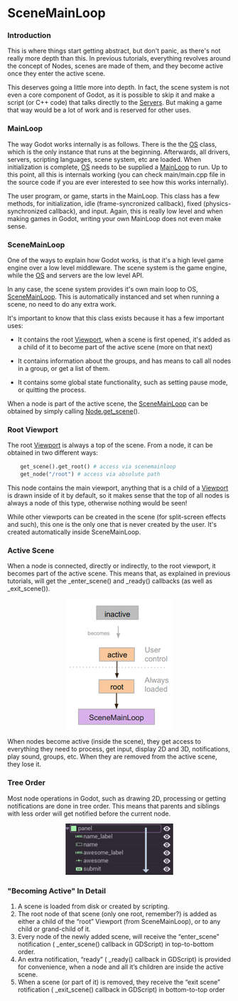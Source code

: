 # SceneMainLoop

### Introduction

This is where things start getting abstract, but don't panic, as there's not really more depth than this.
In previous tutorials, everything revolves around the concept of Nodes, scenes are made of them, and they become active once they enter the active scene.

This deserves going a little more into depth. In fact, the scene system is not even a core component of Godot, as it is possible to skip it and make a script (or C++ code) that talks directly to the [Servers](tutorial_servers). But making a game that way would be a lot of work and is reserved for other uses.

### MainLoop

The way Godot works internally is as follows. There is the the [OS](class_os) class, which is the only instance that runs at the beginning. Afterwards, all drivers, servers, scripting languages, scene system, etc are loaded. 
When initialization is complete, [OS](class_os) needs to be supplied a [MainLoop](class_mainloop) to run. Up to this point, all this is internals working (you can check main/main.cpp file in the source code if you are ever interested to see how this works internally). 

The user program, or game, starts in the MainLoop. This class has a few methods, for initialization, idle (frame-syncronized callback), fixed (physics-synchronized callback), and input. Again, this is really low level and when making games in Godot, writing your own MainLoop does not even make sense. 

### SceneMainLoop

One of the ways to explain how Godot works, is that it's a high level game engine over a low level middleware.
The scene system is the game engine, while the [OS](class_os) and servers are the low level API. 

In any case, the scene system provides it's own main loop to OS, [SceneMainLoop](class_scenemainloop). 
This is automatically instanced and set when running a scene, no need to do any extra work.

It's important to know that this class exists because it has a few important uses:


*  It contains the root [Viewport](class_viewport), when a scene is first opened, it's added as a child of it to become part of the active scene (more on that next)

*  It contains information about the groups, and has means to call all nodes in a group, or get a list of them.

*  It contains some global state functionality, such as setting pause mode, or quitting the process.

When a node is part of the active scene, the [SceneMainLoop](class_scenemainloop) can be obtained by simply calling [Node.get_scene](class_node#get_scene)().

### Root Viewport

The root [Viewport](class_viewport) is always a top of the scene. From a node, it can be obtained in two different ways:

```python
    get_scene().get_root() # access via scenemainloop
    get_node("/root") # access via absolute path
```

This node contains the main viewport, anything that is a child of a [Viewport](class_viewport) is drawn inside of it by default, so it makes sense that the top of all nodes is always a node of this type, otherwise nothing would be seen! 

While other viewports can be created in the scene (for split-screen effects and such), this one is the only one that is never created by the user. It's created automatically inside SceneMainLoop.

### Active Scene

When a node is connected, directly or indirectly, to the root viewport, it becomes part of the active scene. 
This means that, as explained in previous tutorials, will get the _enter_scene() and _ready() callbacks (as well as _exit_scene()).

<p align="center"><img src="images/activescene.png"></p>

When nodes become active (inside the scene), they get access to everything they need to process, get input, display 2D and 3D, notifications, play sound, groups, etc. When they are removed from the active scene, they lose it.

### Tree Order

Most node operations in Godot, such as drawing 2D, processing or getting notifications are done in tree order. This means that parents and siblings with less order will get notified before the current node.

<p align="center"><img src="images/toptobottom.png"></p>

### "Becoming Active" In Detail

 1.  A scene is loaded from disk or created by scripting.
 2.  The root node of that scene (only one root, remember?) is added as either a child of the “root” Viewport (from SceneMainLoop), or to any child or grand-child of it.
 3.  Every node of the newly added scene, will receive the “enter_scene” notification ( _enter_scene() callback in GDScript) in top-to-bottom order.
 4.  An extra notification, “ready” ( _ready() callback in GDScript) is provided for convenience, when a node and all it’s children are inside the active scene.
 5.  When a scene (or part of it) is removed, they receive the “exit scene” rotification ( _exit_scene() callback in GDScript) in bottom-to-top order



 
